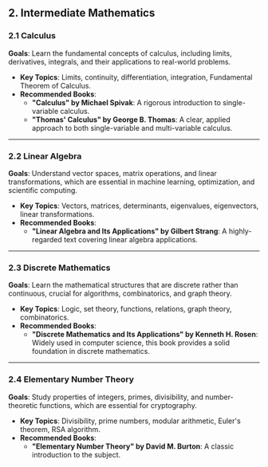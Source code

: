 ## 2. **Intermediate Mathematics**

### 2.1 **Calculus**

**Goals**: Learn the fundamental concepts of calculus, including limits, derivatives, integrals, and their applications to real-world problems.

- **Key Topics**: Limits, continuity, differentiation, integration, Fundamental Theorem of Calculus.
- **Recommended Books**:
  - **"Calculus" by Michael Spivak**: A rigorous introduction to single-variable calculus.
  - **"Thomas' Calculus" by George B. Thomas**: A clear, applied approach to both single-variable and multi-variable calculus.

---

### 2.2 **Linear Algebra**

**Goals**: Understand vector spaces, matrix operations, and linear transformations, which are essential in machine learning, optimization, and scientific computing.

- **Key Topics**: Vectors, matrices, determinants, eigenvalues, eigenvectors, linear transformations.
- **Recommended Books**:
  - **"Linear Algebra and Its Applications" by Gilbert Strang**: A highly-regarded text covering linear algebra applications.

---

### 2.3 **Discrete Mathematics**

**Goals**: Learn the mathematical structures that are discrete rather than continuous, crucial for algorithms, combinatorics, and graph theory.

- **Key Topics**: Logic, set theory, functions, relations, graph theory, combinatorics.
- **Recommended Books**:
  - **"Discrete Mathematics and Its Applications" by Kenneth H. Rosen**: Widely used in computer science, this book provides a solid foundation in discrete mathematics.

---

### 2.4 **Elementary Number Theory**

**Goals**: Study properties of integers, primes, divisibility, and number-theoretic functions, which are essential for cryptography.

- **Key Topics**: Divisibility, prime numbers, modular arithmetic, Euler's theorem, RSA algorithm.
- **Recommended Books**:
  - **"Elementary Number Theory" by David M. Burton**: A classic introduction to the subject.
